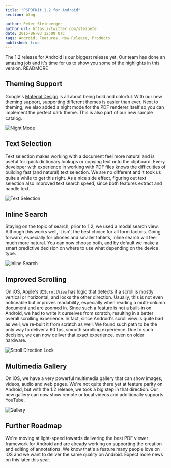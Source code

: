 ```yaml
---
title: "PSPDFKit 1.2 for Android"
section: blog

author: Peter Steinberger
author_url: https://twitter.com/steipete
date: 2015-06-03 12:00 UTC
tags: Android, Features, New Release, Products
published: true
---
```


The 1.2 release for Android is our biggest release yet. Our team has done an amazing job and it's time for us to show you some of the highlights in this version.
READMORE

## Theming Support

Google's [Material Design](http://www.google.at/design/spec/style/color.html) is all about being bold and colorful. With our new theming support, supporting different themes is easier than ever. Next to theming, we also added a night mode for the PDF renderer itself so you can implement the perfect dark theme. This is also part of our new sample catalog.

![Night Mode](/images/blog/2015/pspdfkit-android-1-2/nightmode.gif)

## Text Selection

Text selection makes working with a document feel more natural and is useful for quick dictionary lookups or copying text onto the clipboard. Every developer with experience in working with PDF files knows the difficulties of building fast (and natural) text selection. We are no different and it took us quite a while to get this right. As a nice side effect, figuring out text selection also improved text search speed, since both features extract and handle text.

![Text Selection](/images/blog/2015/pspdfkit-android-1-2/text-selection.gif)

## Inline Search

Staying on the topic of search; prior to 1.2, we used a modal search view. Although this works well, it isn't the best choice for all form factors. Going forward, especially for phones and smaller tablets, inline search will feel much more natural. You can now choose both, and by default we make a smart predictive decision on where to use what depending on the device type.

![Inline Search](/images/blog/2015/pspdfkit-android-1-2/inline-search.gif)

## Improved Scrolling

On iOS, Apple's `UIScrollView` has logic that detects if a scroll is mostly vertical or horizontal, and locks the other direction. Usually, this is not even noticeable but improves readability, especially when reading a multi-column document and are zoomed in. Since such a feature is not a built-in on Android, we had to write it ourselves from scratch, resulting in a better overall scrolling experience. In fact, since Android's scroll view is quite bad as well, we re-built it from scratch as well. We found such path to be the only way to deliver a 60 fps, smooth scrolling experience. Due to such decision, we can now deliver that exact experience, even on older hardware.

![Scroll Direction Lock](/images/blog/2015/pspdfkit-android-1-2/scroll-direction-lock.gif)

## Multimedia Gallery

On iOS, we have a very powerful multimedia gallery that can show images, videos, audio and web pages. We're not quite there yet at feature parity on Android, but with the 1.2 release, we took a big step in that direction. Our new gallery can now show remote or local videos and additionally supports YouTube.

![Gallery](/images/blog/2015/pspdfkit-android-1-2/gallery.gif)

## Further Roadmap

We're moving at light-speed towards delivering the best PDF viewer framework for Android and are already working on supporting the creation and editing of annotations. We know that's a feature many people love on iOS and we want to deliver the same quality on Android. Expect more news on this later this year.
